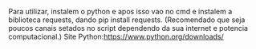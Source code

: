 Para utilizar, instalem o python e apos isso vao no cmd e instalem a biblioteca requests, dando pip install requests. (Recomendado que seja poucos canais setados no script dependendo da sua internet e potencia computacional.) Site Python:https://www.python.org/downloads/
